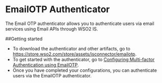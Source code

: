 # EmailOTP Authenticator
 
The Email OTP authenticator allows you to authenticate users via email services using Email APIs through WSO2 IS. 
 
##Getting started
 - To download the authenticator and other artifacts, go to https://store.wso2.com/store/assets/isconnector/emailotp.
 - To get started with the authenticator, go to [Configuring Multi-factor Authentication using EmailOTP](config.md).
 - Once you have completed your configurations, you can authenticate users via the EmailOTP authenticator.
 
